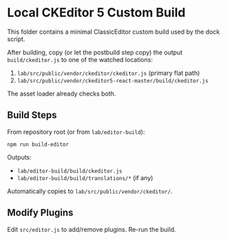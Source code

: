 # Local CKEditor 5 Custom Build

This folder contains a minimal ClassicEditor custom build used by the dock script.

After building, copy (or let the postbuild step copy) the output `build/ckeditor.js` to one of the watched locations:

1. `lab/src/public/vendor/ckeditor/ckeditor.js` (primary flat path)
2. `lab/src/public/vendor/ckeditor5-react-master/build/ckeditor.js`

The asset loader already checks both.

## Build Steps

From repository root (or from `lab/editor-build`):

```
npm run build-editor
```

Outputs:
- `lab/editor-build/build/ckeditor.js`
- `lab/editor-build/build/translations/*` (if any)

Automatically copies to `lab/src/public/vendor/ckeditor/`.

## Modify Plugins
Edit `src/editor.js` to add/remove plugins. Re-run the build.
